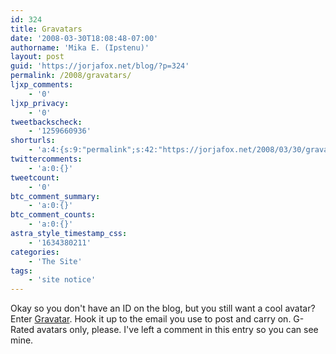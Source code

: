 ```yaml
---
id: 324
title: Gravatars
date: '2008-03-30T18:08:48-07:00'
authorname: 'Mika E. (Ipstenu)'
layout: post
guid: 'https://jorjafox.net/blog/?p=324'
permalink: /2008/gravatars/
ljxp_comments:
    - '0'
ljxp_privacy:
    - '0'
tweetbackscheck:
    - '1259660936'
shorturls:
    - 'a:4:{s:9:"permalink";s:42:"https://jorjafox.net/2008/03/30/gravatars/";s:7:"tinyurl";s:25:"http://tinyurl.com/nrwrx4";s:4:"isgd";s:18:"http://is.gd/53ZEB";s:5:"bitly";s:20:"http://bit.ly/8X5vaW";}'
twittercomments:
    - 'a:0:{}'
tweetcount:
    - '0'
btc_comment_summary:
    - 'a:0:{}'
btc_comment_counts:
    - 'a:0:{}'
astra_style_timestamp_css:
    - '1634380211'
categories:
    - 'The Site'
tags:
    - 'site notice'
---
```


Okay so you don't have an ID on the blog, but you still want a cool avatar? Enter <a href="http://en.gravatar.com/">Gravatar</a>.  Hook it up to the email you use to post and carry on.  G-Rated avatars only, please.  I've left a comment in this entry so you can see mine.
